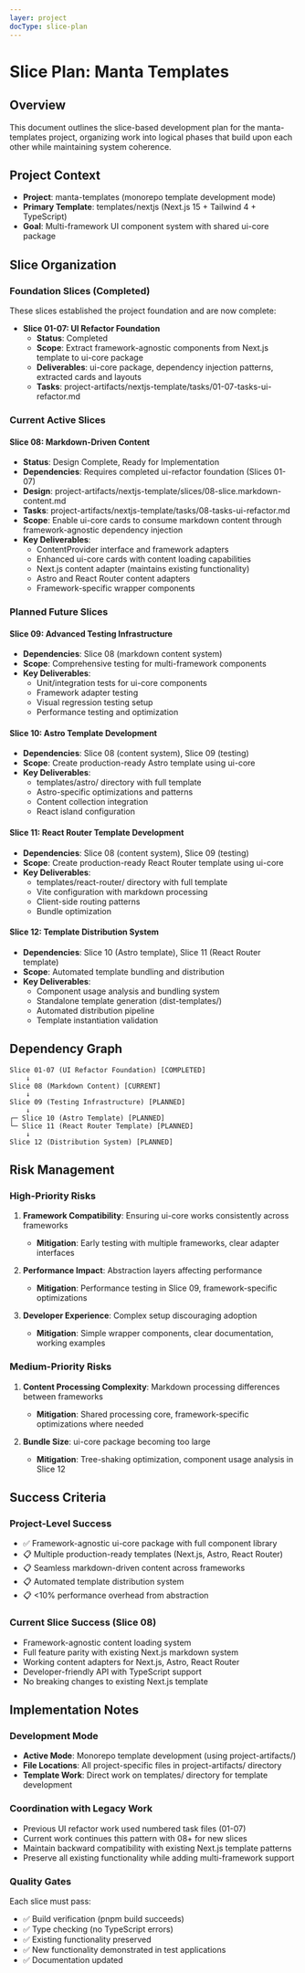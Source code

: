 ```yaml
---
layer: project
docType: slice-plan
---
```


# Slice Plan: Manta Templates

## Overview
This document outlines the slice-based development plan for the manta-templates project, organizing work into logical phases that build upon each other while maintaining system coherence.

## Project Context
- **Project**: manta-templates (monorepo template development mode)
- **Primary Template**: templates/nextjs (Next.js 15 + Tailwind 4 + TypeScript)
- **Goal**: Multi-framework UI component system with shared ui-core package

## Slice Organization

### Foundation Slices (Completed)
These slices established the project foundation and are now complete:

- **Slice 01-07: UI Refactor Foundation** 
  - **Status**: Completed
  - **Scope**: Extract framework-agnostic components from Next.js template to ui-core package
  - **Deliverables**: ui-core package, dependency injection patterns, extracted cards and layouts
  - **Tasks**: project-artifacts/nextjs-template/tasks/01-07-tasks-ui-refactor.md

### Current Active Slices

#### Slice 08: Markdown-Driven Content
- **Status**: Design Complete, Ready for Implementation
- **Dependencies**: Requires completed ui-refactor foundation (Slices 01-07)
- **Design**: project-artifacts/nextjs-template/slices/08-slice.markdown-content.md
- **Tasks**: project-artifacts/nextjs-template/tasks/08-tasks-ui-refactor.md
- **Scope**: Enable ui-core cards to consume markdown content through framework-agnostic dependency injection
- **Key Deliverables**:
  - ContentProvider interface and framework adapters  
  - Enhanced ui-core cards with content loading capabilities
  - Next.js content adapter (maintains existing functionality)
  - Astro and React Router content adapters
  - Framework-specific wrapper components

### Planned Future Slices

#### Slice 09: Advanced Testing Infrastructure  
- **Dependencies**: Slice 08 (markdown content system)
- **Scope**: Comprehensive testing for multi-framework components
- **Key Deliverables**:
  - Unit/integration tests for ui-core components
  - Framework adapter testing
  - Visual regression testing setup
  - Performance testing and optimization

#### Slice 10: Astro Template Development
- **Dependencies**: Slice 08 (content system), Slice 09 (testing)
- **Scope**: Create production-ready Astro template using ui-core
- **Key Deliverables**:
  - templates/astro/ directory with full template
  - Astro-specific optimizations and patterns
  - Content collection integration
  - React island configuration

#### Slice 11: React Router Template Development  
- **Dependencies**: Slice 08 (content system), Slice 09 (testing)
- **Scope**: Create production-ready React Router template using ui-core
- **Key Deliverables**:
  - templates/react-router/ directory with full template
  - Vite configuration with markdown processing
  - Client-side routing patterns
  - Bundle optimization

#### Slice 12: Template Distribution System
- **Dependencies**: Slice 10 (Astro template), Slice 11 (React Router template)
- **Scope**: Automated template bundling and distribution
- **Key Deliverables**:
  - Component usage analysis and bundling system
  - Standalone template generation (dist-templates/)
  - Automated distribution pipeline
  - Template instantiation validation

## Dependency Graph
```
Slice 01-07 (UI Refactor Foundation) [COMPLETED]
    ↓
Slice 08 (Markdown Content) [CURRENT]
    ↓
Slice 09 (Testing Infrastructure) [PLANNED]
    ↓
┌─ Slice 10 (Astro Template) [PLANNED]
└─ Slice 11 (React Router Template) [PLANNED]
    ↓
Slice 12 (Distribution System) [PLANNED]
```

## Risk Management

### High-Priority Risks
1. **Framework Compatibility**: Ensuring ui-core works consistently across frameworks
   - **Mitigation**: Early testing with multiple frameworks, clear adapter interfaces

2. **Performance Impact**: Abstraction layers affecting performance  
   - **Mitigation**: Performance testing in Slice 09, framework-specific optimizations

3. **Developer Experience**: Complex setup discouraging adoption
   - **Mitigation**: Simple wrapper components, clear documentation, working examples

### Medium-Priority Risks  
1. **Content Processing Complexity**: Markdown processing differences between frameworks
   - **Mitigation**: Shared processing core, framework-specific optimizations where needed

2. **Bundle Size**: ui-core package becoming too large
   - **Mitigation**: Tree-shaking optimization, component usage analysis in Slice 12

## Success Criteria

### Project-Level Success
- ✅ Framework-agnostic ui-core package with full component library
- 📋 Multiple production-ready templates (Next.js, Astro, React Router)  
- 📋 Seamless markdown-driven content across frameworks
- 📋 Automated template distribution system
- 📋 <10% performance overhead from abstraction

### Current Slice Success (Slice 08)
- Framework-agnostic content loading system
- Full feature parity with existing Next.js markdown system  
- Working content adapters for Next.js, Astro, React Router
- Developer-friendly API with TypeScript support
- No breaking changes to existing Next.js template

## Implementation Notes

### Development Mode
- **Active Mode**: Monorepo template development (using project-artifacts/)
- **File Locations**: All project-specific files in project-artifacts/ directory
- **Template Work**: Direct work on templates/ directory for template development

### Coordination with Legacy Work
- Previous UI refactor work used numbered task files (01-07)
- Current work continues this pattern with 08+ for new slices  
- Maintain backward compatibility with existing Next.js template patterns
- Preserve all existing functionality while adding multi-framework support

### Quality Gates
Each slice must pass:
- ✅ Build verification (pnpm build succeeds)
- ✅ Type checking (no TypeScript errors)
- ✅ Existing functionality preserved
- ✅ New functionality demonstrated in test applications
- ✅ Documentation updated